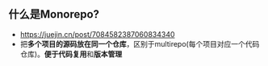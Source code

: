 ## 什么是Monorepo? 

- https://juejin.cn/post/7084582387060834340
- 把**多个项目的源码放在同一个仓库**，区别于multirepo(每个项目对应一个代码仓库)。**便于代码复用**和**版本管理**

